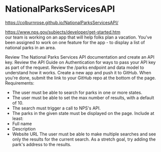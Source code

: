 # NationalParksServicesAPI

https://colburnrose.github.io/NationalParksServicesAPI/

https://www.nps.gov/subjects/developer/get-started.htm <br>
our team is working on an app that will help folks plan a vacation. You've been assigned to work on one feature for the app - to display a list of national parks in an area.

Review The National Parks Services API documentation and create an API key.
Review the API Guide on Authentication for ways to pass your API key as part of the request.
Review the /parks endpoint and data model to understand how it works.
Create a new app and push it to GitHub.
When you're done, submit the link to your GitHub repo at the bottom of the page.
Requirements:
- The user must be able to search for parks in one or more states.
- The user must be able to set the max number of results, with a default of 10.
- The search must trigger a call to NPS's API.
- The parks in the given state must be displayed on the page. Include at least:
- Full name
- Description
- Website URL
The user must be able to make multiple searches and see only the results for the current search.
As a stretch goal, try adding the park's address to the results.
